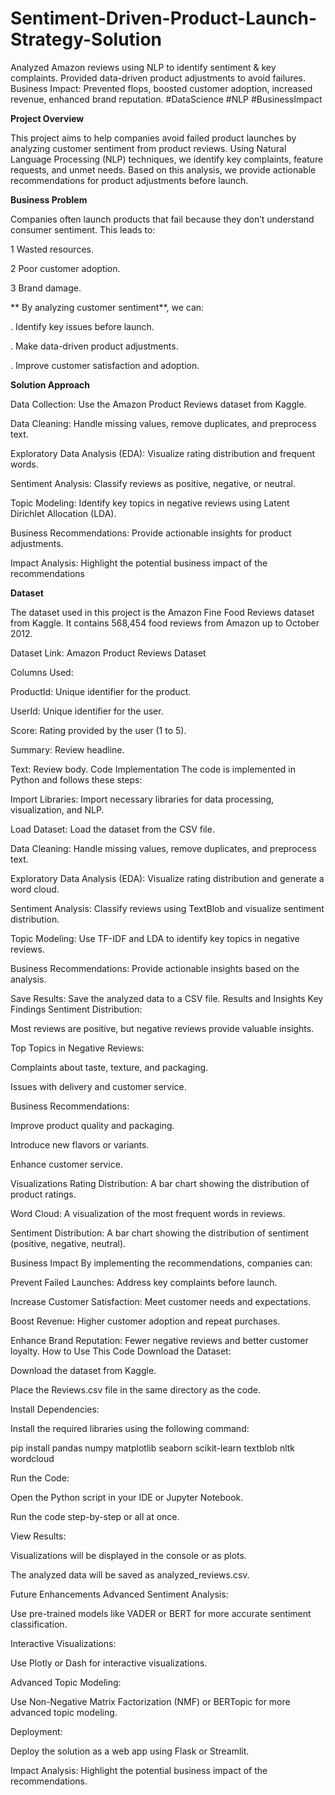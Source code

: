# Sentiment-Driven-Product-Launch-Strategy-Solution
Analyzed Amazon reviews using NLP to identify sentiment &amp; key complaints. Provided data-driven product adjustments to avoid failures. Business Impact: Prevented flops, boosted customer adoption, increased revenue, enhanced brand reputation. #DataScience #NLP #BusinessImpact


**Project Overview**

This project aims to help companies avoid failed product launches by analyzing customer sentiment from product reviews. Using Natural Language Processing (NLP) techniques, we identify key complaints, feature requests, and unmet needs. Based on this analysis, we provide actionable recommendations for product adjustments before launch.

**Business Problem**

Companies often launch products that fail because they don’t understand consumer sentiment. This leads to:

 1 Wasted resources.

 2 Poor customer adoption.

 3 Brand damage.

** By analyzing customer sentiment**, we can:

 . Identify key issues before launch.

 .  Make data-driven product adjustments.

 . Improve customer satisfaction and adoption.

**Solution Approach**

 Data Collection: Use the Amazon Product Reviews dataset from Kaggle.

 Data Cleaning: Handle missing values, remove duplicates, and preprocess text.

 Exploratory Data Analysis (EDA): Visualize rating distribution and frequent words.

 Sentiment Analysis: Classify reviews as positive, negative, or neutral.

 Topic Modeling: Identify key topics in negative reviews using Latent Dirichlet Allocation (LDA).

 Business Recommendations: Provide actionable insights for product adjustments.

 Impact Analysis: Highlight the potential business impact of the recommendations

**Dataset**

The dataset used in this project is the Amazon Fine Food Reviews dataset from Kaggle. It contains 568,454 food reviews from Amazon up to October 2012.

Dataset Link: Amazon Product Reviews Dataset

Columns Used:

 ProductId: Unique identifier for the product.

 UserId: Unique identifier for the user.

 Score: Rating provided by the user (1 to 5).

Summary: Review headline.

Text: Review body.
Code Implementation
The code is implemented in Python and follows these steps:

Import Libraries: Import necessary libraries for data processing, visualization, and NLP.

Load Dataset: Load the dataset from the CSV file.

Data Cleaning: Handle missing values, remove duplicates, and preprocess text.

Exploratory Data Analysis (EDA): Visualize rating distribution and generate a word cloud.

Sentiment Analysis: Classify reviews using TextBlob and visualize sentiment distribution.

Topic Modeling: Use TF-IDF and LDA to identify key topics in negative reviews.

Business Recommendations: Provide actionable insights based on the analysis.

Save Results: Save the analyzed data to a CSV file.
Results and Insights
Key Findings
Sentiment Distribution:

Most reviews are positive, but negative reviews provide valuable insights.

Top Topics in Negative Reviews:

Complaints about taste, texture, and packaging.

Issues with delivery and customer service.

Business Recommendations:

Improve product quality and packaging.

Introduce new flavors or variants.

Enhance customer service.

Visualizations
Rating Distribution: A bar chart showing the distribution of product ratings.

Word Cloud: A visualization of the most frequent words in reviews.

Sentiment Distribution: A bar chart showing the distribution of sentiment (positive, negative, neutral).

Business Impact
By implementing the recommendations, companies can:

Prevent Failed Launches: Address key complaints before launch.

Increase Customer Satisfaction: Meet customer needs and expectations.

Boost Revenue: Higher customer adoption and repeat purchases.

Enhance Brand Reputation: Fewer negative reviews and better customer loyalty.
How to Use This Code
Download the Dataset:

Download the dataset from Kaggle.

Place the Reviews.csv file in the same directory as the code.

Install Dependencies:

Install the required libraries using the following command:

pip install pandas numpy matplotlib seaborn scikit-learn textblob nltk wordcloud


Run the Code:

Open the Python script in your IDE or Jupyter Notebook.

Run the code step-by-step or all at once.

View Results:

Visualizations will be displayed in the console or as plots.

The analyzed data will be saved as analyzed_reviews.csv.

Future Enhancements
Advanced Sentiment Analysis:

Use pre-trained models like VADER or BERT for more accurate sentiment classification.

Interactive Visualizations:

Use Plotly or Dash for interactive visualizations.

Advanced Topic Modeling:

Use Non-Negative Matrix Factorization (NMF) or BERTopic for more advanced topic modeling.

Deployment:

Deploy the solution as a web app using Flask or Streamlit.


Impact Analysis: Highlight the potential business impact of the recommendations.
